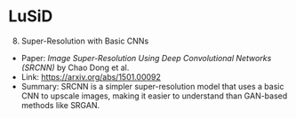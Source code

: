 # LuSiD
8. Super-Resolution with Basic CNNs
- Paper: *Image Super-Resolution Using Deep Convolutional Networks (SRCNN)* by Chao
Dong et al.
- Link: https://arxiv.org/abs/1501.00092
- Summary: SRCNN is a simpler super-resolution model that uses a basic CNN to upscale
images, making it easier to understand than GAN-based methods like SRGAN.
